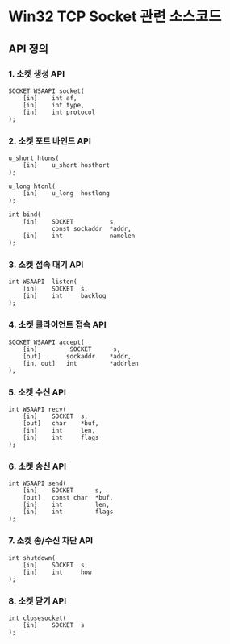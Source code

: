 # Win32 TCP Socket  관련 소스코드

## API 정의

### 1. 소켓 생성 API
```
SOCKET WSAAPI socket(
    [in]    int af,
    [in]    int type,
    [in]    int protocol
);
```
### 2. 소켓 포트 바인드 API
```
u_short htons(
    [in]    u_short hosthort
);

u_long htonl(
    [in]    u_long  hostlong
);

int bind(
    [in]    SOCKET          s,
            const sockaddr  *addr,
    [in]    int             namelen
);

```
### 3. 소켓 접속 대기 API
```
int WSAAPI  listen(
    [in]    SOCKET  s,
    [in]    int     backlog
);
```
### 4. 소켓 클라이언트 접속 API
```
SOCKET WSAAPI accept(
    [in]         SOCKET      s,
    [out]       sockaddr    *addr,
    [in, out]   int         *addrlen
);
```
### 5. 소켓 수신 API
```
int WSAAPI recv(
    [in]    SOCKET  s,
    [out]   char    *buf,
    [in]    int     len,
    [in]    int     flags
);
```
### 6. 소켓 송신 API
```
int WSAAPI send(
    [in]    SOCKET      s,
    [out]   const char  *buf,
    [in]    int         len,
    [in]    int         flags
);
```
### 7. 소켓 송/수신 차단 API
```
int shutdown(
    [in]    SOCKET  s,
    [in]    int     how
);
```
### 8. 소켓 닫기 API 
```
int closesocket(
    [in]    SOCKET  s
);
```
